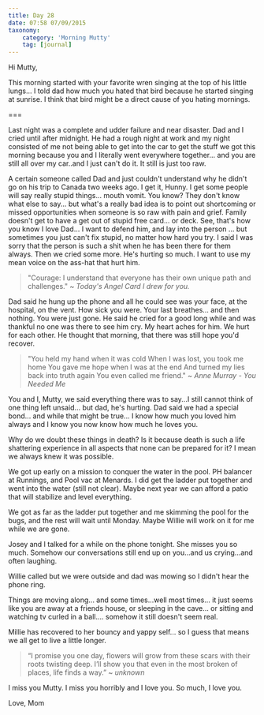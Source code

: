 ```yaml
---
title: Day 28
date: 07:58 07/09/2015 
taxonomy:
    category: 'Morning Mutty'
    tag: [journal]
---
```


Hi Mutty,

This morning started with your favorite wren singing at the top of his little lungs... I told dad how much you hated that bird because he started singing at sunrise. I think that bird might be a direct cause of you hating mornings.

===

Last night was a complete and udder failure and near disaster. Dad and I cried until after midnight. He had a rough night at work and my night consisted of me not being able to get into the car to get the stuff we got this morning because you and I literally went everywhere together... and you are still all over my car..and I just can't do it. It still is just too raw.

A certain someone called Dad and just couldn't understand why he didn't go on his trip to Canada two weeks ago. I get it, Hunny. I get some people will say really stupid things... mouth vomit. You know? They don't know what else to say... but what's a really bad idea is to point out shortcoming or missed opportunities when someone is so raw with pain and grief. Family doesn't get to have a get out of stupid free card... or deck. See, that's how you know I love Dad... I want to defend him, and lay into the person ... but sometimes you just can't fix stupid, no matter how hard you try. I said I was sorry that the person is such a shit when he has been there for them always. Then we cried some more. He's hurting so much. I want to use my mean voice on the ass-hat that hurt him.

> "Courage: I understand that everyone has their own unique path and challenges." ~<cite> Today's Angel Card I drew for you.</cite>

Dad said he hung up the phone and all he could see was your face, at the hospital, on the vent. How sick you were. Your last breathes... and then nothing. You were just gone. He said he cried for a good long while and was thankful no one was there to see him cry. My heart aches for him. We hurt for each other. He thought that morning, that there was still hope you'd recover.

> "You held my hand when it was cold
When I was lost, you took me home
You gave me hope when I was at the end
And turned my lies back into truth again
You even called me friend." ~<cite> Anne Murray - You Needed Me</cite>

You and I, Mutty, we said everything there was to say...I still cannot think of one thing left unsaid... but dad, he's hurting. Dad said we had a special bond... and while that might be true... I know how much you loved him always and I know you now know how much he loves you.

Why do we doubt these things in death? Is it because death is such a life shattering experience in all aspects that none can be prepared for it? I mean we always knew it was possible.

We got up early on a mission to conquer the water in the pool. PH balancer at Runnings, and Pool vac at Menards. I did get the ladder put together and went into the water (still not clear). Maybe next year we can afford a patio that will stabilize and level everything.

We got as far as the ladder put together and me skimming the pool for the bugs, and the rest will wait until Monday. Maybe Willie will work on it for me while we are gone.

Josey and I talked for a while on the phone tonight. She misses you so much. Somehow our conversations still end up on you...and us crying...and often laughing.

Willie called but we were outside and dad was mowing so I didn't hear the phone ring.

Things are moving along... and some times...well most times... it just seems like you are away at a friends house, or sleeping in the cave... or sitting and watching tv curled in a ball.... somehow it still doesn't seem real.

Millie has recovered to her bouncy and yappy self... so I guess that means we all get to live a little longer.

> “I promise you one day, flowers will grow from these scars with their roots twisting deep. I’ll show you that even in the most broken of places, life finds a way.” ~<cite> unknown</cite>

I miss you Mutty. I miss you horribly and I love you. So much, I love you.

Love, Mom

